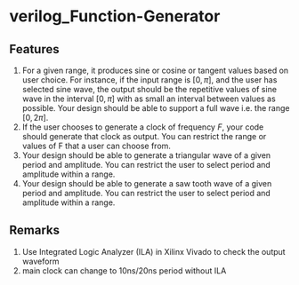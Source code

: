 # verilog_Function-Generator

## Features
1. For a given range, it produces sine or cosine or tangent values based on user choice. For instance, if the input range is $[0,\pi]$, and the user has selected sine wave, the output should be the repetitive values of sine wave in the interval $[0,\pi]$ with as small an interval between values as possible. Your design should be able to support a full wave i.e. the range $[0, 2\pi]$.
2. If the user chooses to generate a clock of frequency $F$, your code should generate that clock as output. You can restrict the range or values of F that a user can choose from.
3. Your design should be able to generate a triangular wave of a given period and amplitude. You can restrict the user to select period and amplitude within a range.
4. Your design should be able to generate a saw tooth wave of a given period and amplitude. You can restrict the user to select period and amplitude within a range.

## Remarks
1. Use Integrated Logic Analyzer (ILA) in Xilinx Vivado to check the output waveform
2. main clock can change to 10ns/20ns period without ILA
